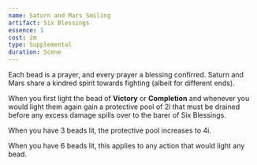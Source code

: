 ```yaml
---
name: Saturn and Mars Smiling
artifact: Six Blessings
essence: 1
cost: 2m
type: Supplemental
duration: Scene
---
```


Each bead is a prayer, and every prayer a blessing confirred. Saturn and Mars share a kindred spirit towards fighting (albeit for different ends).

When you first light the bead of **Victory** or **Completion** and whenever you would light them again gain a protective pool of 2i that must be drained before any excess damage spills over to the barer of Six Blessings.

When you have 3 beads lit, the protective pool increases to 4i.

When you have 6 beads lit, this applies to any action that would light any bead.
